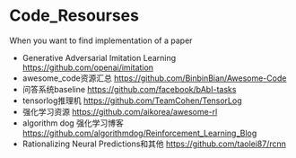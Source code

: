 # Code_Resourses
When you want to find implementation of a paper

- Generative Adversarial Imitation Learning https://github.com/openai/imitation
- awesome_code资源汇总 https://github.com/BinbinBian/Awesome-Code
- 问答系统baseline https://github.com/facebook/bAbI-tasks
- tensorlog推理机 https://github.com/TeamCohen/TensorLog
- 强化学习资源 https://github.com/aikorea/awesome-rl
- algorithm dog 强化学习博客 https://github.com/algorithmdog/Reinforcement_Learning_Blog
- Rationalizing Neural Predictions和其他 https://github.com/taolei87/rcnn
